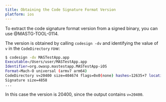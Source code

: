 ```yaml
---
title: Obtaining the Code Signature Format Version
platform: ios
---
```


To extract the code signature format version from a signed binary, you can use @MASTG-TOOL-0114.

The version is obtained by calling `codesign -dv` and identifying the value of `v` in the `CodeDirectory` row:

```bash
$ codesign -dv MASTestApp.app
Executable=/Users/user/MASTestApp.app
Identifier=org.owasp.mastestapp.MASTestApp-iOS
Format=Mach-O universal (armv7 arm64)
CodeDirectory v=20400 size=404674 flags=0x0(none) hashes=12635+7 location=embedded
Signature size=4858
...
```

In this case the version is 20400, since the output contains `v=20400`.
